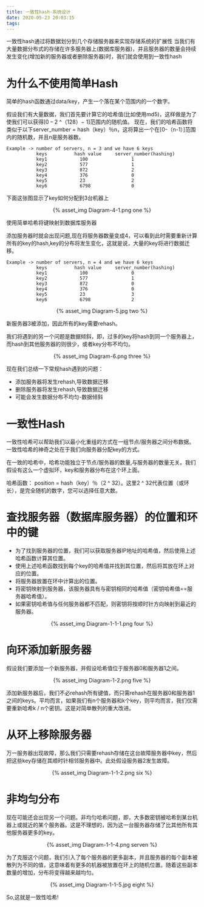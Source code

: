 ```yaml
---
title: 一致性hash-系统设计
date: 2020-05-23 20:03:15
tags:
---
```

一致性hash通过将数据划分到几个存储服务器来实现存储系统的扩展性
当我们有大量数据分布式的存储在许多服务器上(数据库服务器)，并且服务器的数量会持续发生变化(增加新的服务器或者删除服务器)时，我们就会使用到一致性hash

# 为什么不使用简单Hash

简单的hash函数通过data/key，产生一个落在某个范围内的一个数字。

假设我们有大量数据，我们首先要计算它的哈希值(比如使用md5)，这样做是为了使我们可以获得[0 – 2 ^（128）− 1]范围内的随机值。
现在，我们的哈希函数将类似于以下server_number = hash（key）％n，这将算出一个在[0-（n-1）]范围内的随机数，并且n是服务器数。

```
Example -> number of servers, n = 3 and we have 6 keys
           keys          hash value     server_number(hashing)
           key1            100                1
           key2            577                1
           key3            872                2
           key4            376                0                  
           key5            23                 2
           key6            6798               0
```
下面这张图显示了key如何分配到3台机器上
<span><div style="text-align: center;">
{% asset_img Diagram-4-1.png one %}
</div></span>


使用简单哈希将键映射到数据库服务器

添加服务器时就会出现问题,现在将服务器数量变成4，可以看到此时需要重新计算所有的key的hash,key的分布将发生变化，这就是说，大量的key将进行数据迁移。

```
Example -> number of servers, n = 4 and we have 6 keys
           keys          hash value     server_number(hashing)
           key1            100                0
           key2            577                1
           key3            872                0
           key4            376                0                  
           key5            23                 3
           key6            6798               2
```
<span><div style="text-align: center;">
{% asset_img Diagram-5.jpg two %}
</div></span>
新服务器3被添加，因此所有的key需要rehash。

我们将遇到的另一个问题是数据倾斜，即，过多的key将hash到同一个服务器上，而hash到其他服务器的则很少，或者key分布不均匀。
<span><div style="text-align: center;">
{% asset_img Diagram-6.png three %}
</div></span>
现在我们总结一下常规hash遇到的问题：

- 添加服务器将发生rehash,导致数据迁移
- 删除服务器将发生rehash,导致数据迁移
- 可能会发生数据分布不均匀-数据倾斜

# 一致性Hash
一致性哈希可以帮助我们以最小化重组的方式在一组节点/服务器之间分布数据。一致性哈希的神奇之处在于我们向服务器分配key的方式。

在一致的哈希中，哈希功能独立于节点/服务器的数量,与服务器的数量无关。我们假设有这么一个虚拟环，key和服务器分布在这个环上面。


哈希函数：  position = hash（key）％（2 ^ 32）。这里2 ^ 32代表位置（或环长），是完全随机的数字，您可以选择任意大数。

# 查找服务器（数据库服务器）的位置和环中的键
- 为了找到服务器的位置，我们可以获取服务器IP地址的哈希值，然后使用上述哈希函数计算其位置。
- 使用上述哈希函数找到每个key的哈希值并找到其位置，然后将其放在环上对应的位置。
- 将服务器放置在环中计算出的位置。
- 将密钥映射到服务器，该服务器具有与密钥相同的哈希值（密钥哈希值==服务器哈希值）。
- 如果密钥哈希值与任何服务器都不匹配，则密钥将按顺时针方向映射到最近的服务器。

<span><div style="text-align: center;">
{% asset_img Diagram-1-1-1.png four %}
</div></span>

# 向环添加新服务器
假设我们要添加一个新服务器，并假设哈希值位于服务器0和服务器1之间。
<span><div style="text-align: center;">
{% asset_img Diagram-1-2.png five %}
</div></span>

添加新服务器后，我们不必rehash所有键值，而只需rehash在服务器0和服务器1之间的keys。平均而言，如果我们有n个服务器和k个key，则平均而言，我们仅需要重新哈希k / n个密钥。这是对简单散列的重大改进。

# 从环上移除服务器
万一服务器出现故障，那么我们只需要rehash存储在这台故障服务器中key，然后把这些key存储在其顺时针相邻服务器中。此处假设服务器2发生故障。
<span><div style="text-align: center;">
{% asset_img Diagram-1-1-2.png six %}
</div></span>

# 非均匀分布
现在可能还会出现另一个问题。非均匀哈希问题，即，大多数密钥被哈希到某台机器上或就近的某个服务器。这是不理想的，因为这一台服务器存储了比其他所有其他服务器更多的key。
<span><div style="text-align: center;">
{% asset_img Diagram-1-1-4.png serven %}
</div></span>
为了克服这个问题，我们引入了每个服务器的更多副本，并且服务器的每个副本被散列为不同的值，这意味着有更多的机器被放置在环上的随机位置。随着这些副本数量的增加，分布将变得越来越均匀。

<span><div style="text-align: center;">
{% asset_img Diagram-1-1-5.jpg eight %}
</div></span>



So,这就是一致性哈希!